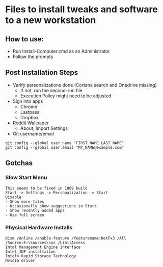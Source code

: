 # Files to install tweaks and software to a new workstation
## How to use:
* Run Install-Computer.cmd as an Administrator
* Follow the prompts

## Post Installation Steps

* Verify personalizations done (Cortana search and Onedrive missing)
  * If not, run the second-run file
  * Execution Policy might need to be adjusted
* Sign into apps
  * Chrome
  * Lastpass
  * Dropbox
* Reddit Wallpaper
  * About, Import Settings
* Git username/email
```
git config --global user.name "FIRST_NAME LAST_NAME"
git config --global user.email "MY_NAME@example.com"
```

## Gotchas
### Slow Start Menu
```
This seems to be fixed in 1809 build
Start -> Settings -> Personalization -> Start
Disable
- Show more tiles
- Occasionally show suggestions in Start
- Show recently added apps
- Use full screen
```
### Physical Hardware Installs
```
Dism /online /enable-feature /featurename:NetFx3 /All /Source:E:\sources\sxs /LimitAccess
Intel Management Engine Interface
Intel INF installation
Intel® Rapid Storage Technology
Nvidia driver
```
